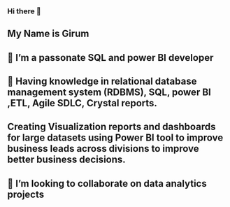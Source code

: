 ### Hi there 👋
## My Name is Girum
## 🔭 I’m a passonate SQL and power BI developer 
## 🌱 Having knowledge in relational database management system (RDBMS), SQL, power BI ,ETL, Agile SDLC, Crystal reports.
##  Creating Visualization reports and dashboards for large datasets using Power BI tool to improve business leads across divisions to improve better business decisions.
## 👯 I’m looking to collaborate on data analytics projects 

